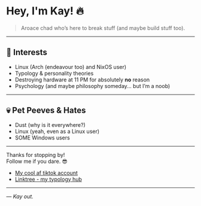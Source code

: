 # Hey, I'm Kay! 🔥

> Aroace chad who’s here to break stuff (and maybe build stuff too).

---

## 🎯 Interests  
- Linux (Arch (endeavour too) and NixOS user)
- Typology & personality theories  
- Destroying hardware at 11 PM for absolutely **no** reason  
- Psychology (and maybe philosophy someday... but I’m a noob)

---

## 💀 Pet Peeves & Hates  
- Dust (why is it everywhere?) 
- Linux (yeah, even as a Linux user)
- SOME Windows users

---

Thanks for stopping by!  
Follow me if you dare. 😎  
- [My cool af tiktok account](https://www.tiktok.com/@kaayzouee)
- [Linktree - my typology hub](https://linktr.ee/kaayzouee)  

---

*— Kay out.*
